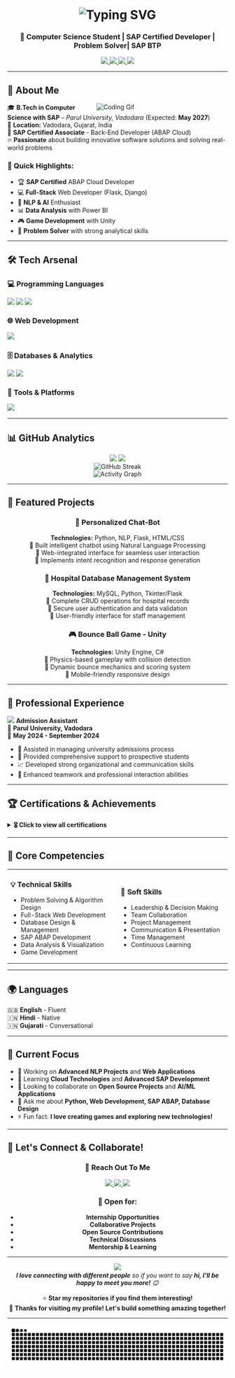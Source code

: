 <!-- Animated Header -->
<h1 align="center">
  <img src="https://readme-typing-svg.herokuapp.com?font=Fira+Code&size=32&duration=3000&pause=1000&color=36BCF7&width=600&lines=Hi+%F0%9F%91%8B%2C+I'm+Abhijit+Singh;Python+Developer;Web+Developer;SAP+Developer;Tech+Enthusiast" alt="Typing SVG" />
</h1>

<h3 align="center">🚀 Computer Science Student | SAP Certified Developer | Problem Solver| SAP BTP</h3>

<!-- Social Links & Contact -->
<p align="center">
  <a href="https://github.com/Abhijit1018" target="_blank">
    <img src="https://img.shields.io/github/followers/Abhijit1018?label=GitHub&style=for-the-badge&logo=github&logoColor=white&color=black" />
  </a>
  <a href="https://linkedin.com/in/abhijit-singh10" target="_blank">
    <img src="https://img.shields.io/badge/LinkedIn-0077B5?style=for-the-badge&logo=linkedin&logoColor=white" />
  </a>
  <a href="mailto:abhijeetrathore104@gmail.com">
    <img src="https://img.shields.io/badge/Gmail-D14836?style=for-the-badge&logo=gmail&logoColor=white" />
  </a>
  <a href="tel:9376481607">
    <img src="https://img.shields.io/badge/Phone-25D366?style=for-the-badge&logo=whatsapp&logoColor=white" />
  </a>
</p>

<!-- Visitor Counter -->
<!--p align="center">
  <img src="https://komarev.com/ghpvc/?username=Abhijit1018&label=Profile%20Views&color=brightgreen&style=for-the-badge" alt="Profile Views" />
</p-->

---

## 🎯 About Me

<img align="right" src="https://media.giphy.com/media/qgQUggAC3Pfv687qPC/giphy.gif" width="300" alt="Coding Gif"/>

🎓 **B.Tech in Computer Science with SAP** – *Parul University, Vadodara* (Expected: **May 2027**)  
📍 **Location:** Vadodara, Gujarat, India  
💼 **SAP Certified Associate** - Back-End Developer (ABAP Cloud)  
🔥 **Passionate** about building innovative software solutions and solving real-world problems  

### 🌟 Quick Highlights:
- 🏆 **SAP Certified** ABAP Cloud Developer
- 💻 **Full-Stack** Web Developer (Flask, Django)
- 🤖 **NLP & AI** Enthusiast
- 📊 **Data Analysis** with Power BI
- 🎮 **Game Development** with Unity
- 🚀 **Problem Solver** with strong analytical skills

---

## 🛠️ Tech Arsenal

### 💻 Programming Languages
<p align="left">
  <img src="https://skillicons.dev/icons?i=python,c,html,css,js" />
  <img src="https://img.shields.io/badge/ABAP-0FAAFF?style=for-the-badge&logo=sap&logoColor=white" />
  <img src="https://img.shields.io/badge/SAP_HANA-0FAAFF?style=for-the-badge&logo=sap&logoColor=white" />
</p>

### 🌐 Web Development
<p align="left">
  <img src="https://skillicons.dev/icons?i=flask,django,tailwind,bootstrap" />
</p>

### 🗄️ Databases & Analytics
<p align="left">
  <img src="https://skillicons.dev/icons?i=mysql,mongodb" />
  <img src="https://img.shields.io/badge/Power%20BI-F2C811?style=for-the-badge&logo=powerbi&logoColor=black" />
</p>

### 🔧 Tools & Platforms
<p align="left">
  <img src="https://skillicons.dev/icons?i=git,github,vscode,unity,linux" />
</p>

---

## 📊 GitHub Analytics

<div align="center">
  <img height="180em" src="https://github-readme-stats.vercel.app/api?username=Abhijit1018&show_icons=true&theme=tokyonight&include_all_commits=true&count_private=true"/>
  <img height="180em" src="https://github-readme-stats.vercel.app/api/top-langs/?username=Abhijit1018&layout=compact&langs_count=8&theme=tokyonight"/>
</div>

<div align="center">
  <img src="https://github-readme-streak-stats.herokuapp.com/?user=Abhijit1018&theme=tokyonight" alt="GitHub Streak"/>
</div>

<div align="center">
  <img src="https://github-readme-activity-graph.vercel.app/graph?username=Abhijit1018&theme=tokyo-night&hide_border=true" alt="Activity Graph"/>
</div>

---

## 🚀 Featured Projects

<div align="center">

### 🤖 Personalized Chat-Bot

**Technologies:** Python, NLP, Flask, HTML/CSS  
🔹 Built intelligent chatbot using Natural Language Processing  
🔹 Web-integrated interface for seamless user interaction  
🔹 Implements intent recognition and response generation  

### 🏥 Hospital Database Management System

**Technologies:** MySQL, Python, Tkinter/Flask  
🔹 Complete CRUD operations for hospital records  
🔹 Secure user authentication and data validation  
🔹 User-friendly interface for staff management  

### 🎮 Bounce Ball Game - Unity
**Technologies:** Unity Engine, C#  
🔹 Physics-based gameplay with collision detection  
🔹 Dynamic bounce mechanics and scoring system  
🔹 Mobile-friendly responsive design  

</div>

---

## 💼 Professional Experience

<img src="https://media.giphy.com/media/WUlplcMpOCEmTGBtBW/giphy.gif" width="30"> **Admission Assistant**  
🏢 **Parul University, Vadodara**  
📅 **May 2024 - September 2024**  

- 🎯 Assisted in managing university admissions process
- 💬 Provided comprehensive support to prospective students
- 📈 Developed strong organizational and communication skills
- 🤝 Enhanced teamwork and professional interaction abilities

---

## 🏆 Certifications & Achievements

<details>
<summary><b>🎖️ Click to view all certifications</b></summary>

### 🥇 SAP Certifications
- **SAP Certified Associate - Back-End Developer – ABAP Cloud**

### 🤖 AI & Machine Learning
- **Generative AI** | Google & UPSkill

### 💻 Software Development
- **Software Engineering and Agile Software Development** | Infosys
- **Python Foundation Certification** | Infosys

### 📊 Data & Databases
- **Database Management System** | Infosys
- **Introduction to Data Science** | Infosys
- **Introduction to NoSQL Databases** | Infosys

</details>

---

## 🎯 Core Competencies

<table>
<tr>
<td width="50%">

### 💡 Technical Skills
- Problem Solving & Algorithm Design
- Full-Stack Web Development
- Database Design & Management
- SAP ABAP Development
- Data Analysis & Visualization
- Game Development

</td>
<td width="50%">

### 🧠 Soft Skills
- Leadership & Decision Making
- Team Collaboration
- Project Management
- Communication & Presentation
- Time Management
- Continuous Learning

</td>
</tr>
</table>

---

## 🌍 Languages

<p>
  🇬🇧 <strong>English</strong> - Fluent<br>
  🇮🇳 <strong>Hindi</strong> - Native<br>
  🇮🇳 <strong>Gujarati</strong> - Conversational
</p>

---

## 🎯 Current Focus

- 🔭 Working on **Advanced NLP Projects** and **Web Applications**
- 🌱 Learning **Cloud Technologies** and **Advanced SAP Development**
- 👯 Looking to collaborate on **Open Source Projects** and **AI/ML Applications**
- 💬 Ask me about **Python, Web Development, SAP ABAP, Database Design**
- ⚡ Fun fact: **I love creating games and exploring new technologies!**

---

## 🤝 Let's Connect & Collaborate!

<div align="center">

### 💌 Reach Out To Me

<p>
  <a href="https://linkedin.com/in/abhijit-singh10" target="_blank">
    <img src="https://img.shields.io/badge/LinkedIn-Let's%20Connect-blue?style=for-the-badge&logo=linkedin" />
  </a>
  <a href="mailto:abhijeetrathore104@gmail.com">
    <img src="https://img.shields.io/badge/Email-Let's%20Talk-red?style=for-the-badge&logo=gmail&logoColor=white" />
  </a>
  <a href="tel:9376481607">
    <img src="https://img.shields.io/badge/Phone-Call%20Me-green?style=for-the-badge&logo=phone&logoColor=white" />
  </a>
</p>

### 🌟 Open for:
- **Internship Opportunities**
- **Collaborative Projects**
- **Open Source Contributions**
- **Technical Discussions**
- **Mentorship & Learning**

</div>

---

<div align="center">
  <img src="https://media.giphy.com/media/LnQjpWaON8nhr21vNW/giphy.gif" width="60"> 
  <br>
  <em><b>I love connecting with different people</b> so if you want to say <b>hi, I'll be happy to meet you more!</b> 😊</em>
  <br><br>
  ⭐️ <b>Star my repositories if you find them interesting!</b>
  <br>
  🤝 <b>Thanks for visiting my profile! Let's build something amazing together!</b>
</div>

---

<div align="center">
  <img src="https://raw.githubusercontent.com/Abhijit1018/Abhijit1018/output/snake.svg" alt="Snake animation" />
</div>
